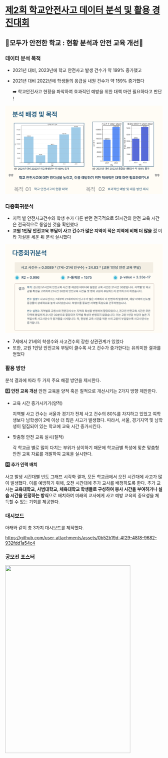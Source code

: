 # [제2회 학교안전사고 데이터 분석 및 활용 경진대회](https://www.xn--289axkt9l0mao04fs9c7wrl7hfxc.com/)
## 🏫모두가 안전한 학교 : 현황 분석과 안전 교육 개선🏫
### 데이터 분석 목적
- 2021년 대비, 2023년에 학교 안전사고 발생 건수가 약 199% 증가했고
- 2021년 대비 2022년에 학생들의 응급실 내원 건수가 약 159% 증가했다

  ➡️ 학교안전사고 현황을 파악하여 효과적인 예방을 위한 대책 마련 필요하다고 판단 !
<img src="./docs/분석 목적.png">

### 다중회귀분석
- 지역 별 안전사고건수와 학생 수가 다른 반면 전국적으로 51시간의 안전 교육 시간은 전국적으로 동일한 것을 확인했다
- **교원 1인당 안전교육 부담이 사고 건수가 많은 지역이 적은 지역에 비해 더 많을 것** 이라 가설을 세운 뒤 분석 실시했다

<img src="./docs/다중회귀분석.png">

- 7세에서 21세의 학생수와 사고건수의 강한 상관관계가 있었다
- 또한, 교원 1인당 안전교육 부담이 클수록 사고 건수가 증가한다는 유의미한 결과를 얻었다


### 활용 방안
분석 결과에 따라 두 가지 주요 해결 방안을 제시한다.

**1️⃣ 안전 교육 개선**
안전 교육을 양적 혹은 질적으로 개선시키는 2가지 방향 제안한다.
- 교육 시간 증가시키기(양적)

   지역별 사고 건수는 서울과 경기가 전체 사고 건수의 80%를 차지하고 있었고 여학생보다 남학생이 2배 이상 더 많은 사고가 발생했다.
    따라서, 서울, 경기지역 및 남학생이 밀집되어 있는 학교에 교육 시간 증가시킨다.
- 맞춤형 안전 교육 실시(질적)

  각 학교급 별로 많이 다치는 부위가 상이하기 때문에 학교급별 특성에 맞춘 맞춤형 안전 교육 자료를 개발하여 교육을 실시한다.

**2️⃣ 추가 인력 배치**

  사고 발생 시간대별 빈도 그래프 시각화 결과, 모든 학교급에서 오전 시간대에 사고가 많이 발생했다. 이를 예방하기 위해, 오전 시간대에 추가 교사를 배정하도록 한다. 추가 교사는 **교육대학교, 사범대학교, 체육대학교 학생들로 구성하여 봉사 시간을 부여하거나 실습 시간을 인정하는 방식**으로 배치하여 미래의 교사에게 사고 예방 교육의 중요성을 체득할 수 있는 기회를 제공한다.

### 대시보드
아래와 같이 총 3가지 대시보드를 제작했다. 

https://github.com/user-attachments/assets/0b52b19d-4f29-48f8-9682-932fdd1a54c4



### 공모전 포스터
<img src="https://github.com/user-attachments/assets/94110cce-2195-46dd-930a-efccd3606077" width="400" height="600"/>
